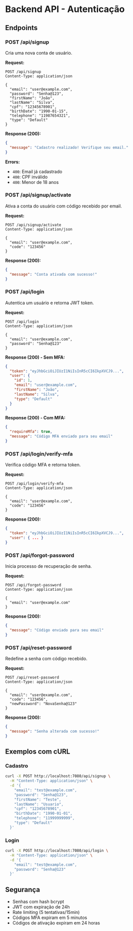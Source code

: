 # Backend API - Autenticação

## Endpoints

### POST /api/signup

Cria uma nova conta de usuário.

**Request:**
```http
POST /api/signup
Content-Type: application/json

{
  "email": "user@example.com",
  "password": "Senha@123",
  "firstName": "João",
  "lastName": "Silva",
  "cpf": "12345678901",
  "birthDate": "1990-01-15",
  "telephone": "11987654321",
  "type": "Default"
}
```

**Response (200):**
```json
{
  "message": "Cadastro realizado! Verifique seu email."
}
```

**Errors:**
- `400`: Email já cadastrado
- `400`: CPF inválido
- `400`: Menor de 18 anos

### POST /api/signup/activate

Ativa a conta do usuário com código recebido por email.

**Request:**
```http
POST /api/signup/activate
Content-Type: application/json

{
  "email": "user@example.com",
  "code": "123456"
}
```

**Response (200):**
```json
{
  "message": "Conta ativada com sucesso!"
}
```

### POST /api/login

Autentica um usuário e retorna JWT token.

**Request:**
```http
POST /api/login
Content-Type: application/json

{
  "email": "user@example.com",
  "password": "Senha@123"
}
```

**Response (200) - Sem MFA:**
```json
{
  "token": "eyJhbGciOiJIUzI1NiIsInR5cCI6IkpXVCJ9...",
  "user": {
    "id": 1,
    "email": "user@example.com",
    "firstName": "João",
    "lastName": "Silva",
    "type": "Default"
  }
}
```

**Response (200) - Com MFA:**
```json
{
  "requireMfa": true,
  "message": "Código MFA enviado para seu email"
}
```

### POST /api/login/verify-mfa

Verifica código MFA e retorna token.

**Request:**
```http
POST /api/login/verify-mfa
Content-Type: application/json

{
  "email": "user@example.com",
  "code": "123456"
}
```

**Response (200):**
```json
{
  "token": "eyJhbGciOiJIUzI1NiIsInR5cCI6IkpXVCJ9...",
  "user": { ... }
}
```

### POST /api/forgot-password

Inicia processo de recuperação de senha.

**Request:**
```http
POST /api/forgot-password
Content-Type: application/json

{
  "email": "user@example.com"
}
```

**Response (200):**
```json
{
  "message": "Código enviado para seu email"
}
```

### POST /api/reset-password

Redefine a senha com código recebido.

**Request:**
```http
POST /api/reset-password
Content-Type: application/json

{
  "email": "user@example.com",
  "code": "123456",
  "newPassword": "NovaSenha@123"
}
```

**Response (200):**
```json
{
  "message": "Senha alterada com sucesso!"
}
```

## Exemplos com cURL

### Cadastro
```bash
curl -X POST http://localhost:7080/api/signup \
  -H "Content-Type: application/json" \
  -d '{
    "email": "test@example.com",
    "password": "Senha@123",
    "firstName": "Teste",
    "lastName": "Usuario",
    "cpf": "12345678901",
    "birthDate": "1990-01-01",
    "telephone": "11999999999",
    "type": "Default"
  }'
```

### Login
```bash
curl -X POST http://localhost:7080/api/login \
  -H "Content-Type: application/json" \
  -d '{
    "email": "test@example.com",
    "password": "Senha@123"
  }'
```

## Segurança

- Senhas com hash bcrypt
- JWT com expiração de 24h
- Rate limiting (5 tentativas/15min)
- Códigos MFA expiram em 5 minutos
- Códigos de ativação expiram em 24 horas

